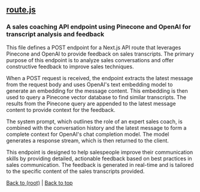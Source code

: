 ## [route.js](route.js)

### A sales coaching API endpoint using Pinecone and OpenAI for transcript analysis and feedback

This file defines a POST endpoint for a Next.js API route that leverages Pinecone and OpenAI to provide feedback on sales transcripts. The primary purpose of this endpoint is to analyze sales conversations and offer constructive feedback to improve sales techniques.

When a POST request is received, the endpoint extracts the latest message from the request body and uses OpenAI's text embedding model to generate an embedding for the message content. This embedding is then used to query a Pinecone vector database to find similar transcripts. The results from the Pinecone query are appended to the latest message content to provide context for the feedback.

The system prompt, which outlines the role of an expert sales coach, is combined with the conversation history and the latest message to form a complete context for OpenAI's chat completion model. The model generates a response stream, which is then returned to the client.

This endpoint is designed to help salespeople improve their communication skills by providing detailed, actionable feedback based on best practices in sales communication. The feedback is generated in real-time and is tailored to the specific content of the sales transcripts provided.

[Back to (root)](#root) | [Back to top](#table-of-contents)
